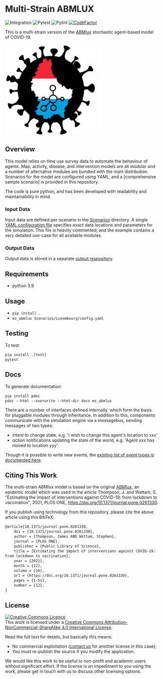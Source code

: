 # Multi-Strain ABMLUX
![Integration](https://github.com/abm-covid-lux/ms_abmlux/workflows/Integration/badge.svg?branch=master)
![Pytest](https://github.com/abm-covid-lux/multi_strain_abmlux/actions/workflows/python-package.yml/badge.svg)
![Pylint](https://github.com/abm-covid-lux/ms_abmlux/workflows/Pylint/badge.svg)
[![CodeFactor](https://www.codefactor.io/repository/github/abm-covid-lux/ms_abmlux/badge?s=006dc8f386c6ea6d2a7a90377ff30fcf15328919)](https://www.codefactor.io/repository/github/abm-covid-lux/ms_abmlux)

This is a multi-strain version of the [ABMlux](https://github.com/abm-covid-lux/output) stochastic agent-based model of COVID-19.

![ABMLUX Logo](abmlux_logo.jpg)

## Overview
This model relies on time use survey data to automate the behaviour of agents.  Map, activity, disease, and intervention models are all modular and a number of alternative modules are bundled with the main distribution.  Scenarios for the model are configured using YAML, and a [comprehensive sample scenario] is provided in this repository.

The code is pure python, and has been developed with readability and maintainability in mind.

### Input Data
Input data are defined per-scenario in the [Scenarios](Scenarios/) directory.  A single [YAML configuration file](Scenarios/Luxembourg/config.yaml) specifies exact data locations and parameters for the simulation.  This file is heavily commented, and the example contains a very detailed use-case for all available modules.

### Output Data
Output data is stored in a separate [output respository](https://github.com/abm-covid-lux/ms_output).

## Requirements

 * python 3.9

## Usage

 * `pip install .`
 * `ms_abmlux Scenarios/Luxembourg/config.yaml`

## Testing
To test:

    pip install .[test]
    pytest

## Docs
To generate documentation:

    pip install pdoc
    pdoc --html --overwrite --html-dir docs ms_abmlux

There are a number of interfaces defined internally, which form the basis for pluggable modules through inheritance.  In addition to this, components communicate with the simulation engine via a messagebus, sending messages of two types:

 * _intent_ to change state, e.g. 'I wish to change this agent's location to xxx'
 * _action_ notifications updating the state of the world, e.g. 'Agent xxx has moved to location yyy'

Though it is possible to write new events, the [existing list of event types is documented here](docs/events.md).

## Citing This Work
The multi-strain ABMlux model is based on the original [ABMlux](https://github.com/abm-covid-lux/abmlux), an epidemic model which was used in the article Thompson, J. and Wattam, S. "Estimating the impact of interventions against COVID-19: from lockdown to vaccination", 2021, PLOS ONE, https://doi.org/10.1371/journal.pone.0261330.

If you publish using technology from this repository, please cite the above article using this BibTeX:

    @article{10.1371/journal.pone.0261330,
        doi = {10.1371/journal.pone.0261330},
        author = {Thompson, James AND Wattam, Stephen},
        journal = {PLOS ONE},
        publisher = {Public Library of Science},
        title = {Estimating the impact of interventions against COVID-19: From lockdown to vaccination},
        year = {2021},
        month = {12},
        volume = {16},
        url = {https://doi.org/10.1371/journal.pone.0261330},
        pages = {1-51},
        number = {12},
    }


## License
<a rel="license" href="http://creativecommons.org/licenses/by-nc-sa/4.0/"><img alt="Creative Commons Licence" style="border-width:0" src="https://i.creativecommons.org/l/by-nc-sa/4.0/88x31.png" /></a><br />This work is licensed under a <a rel="license" href="http://creativecommons.org/licenses/by-nc-sa/4.0/">Creative Commons Attribution-NonCommercial-ShareAlike 4.0 International License</a>.

Read the full text for details, but basically this means:
 * No commercial exploitation ([contact us](https://www.ms_abmlux.org) for another license in this case);
 * You must re-publish the source if you modify the application.

We would like this work to be useful to non-profit and academic users without significant effort.  If the license is an impediment to you using the work, please get in touch with us to discuss other licensing options.
